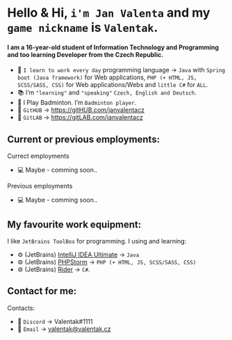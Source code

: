 # Hello & Hi, `i'm Jan Valenta` and my `game nickname` is `Valentak`.
#### I am a 16-year-old student of Information Technology and Programming and too learning Developer from the Czech Republic.
- 🔧 `I learn to work every day` programming language -> `Java` with `Spring boot (Java framework)` for Web applications, `PHP (+ HTML, JS, SCSS/SASS, CSS)` for Web applications/Webs and `little C#` for `ALL`.
- 📚 I’m `"learning"` and `"speaking"` `Czech, English and Deutsch`.
- 🏸 I Play Badminton. I’m `Badminton player`. 
- 📑 `GitHUB` -> https://gitHUB.com/janvalentacz
- 📑 `GitLAB` -> https://gitLAB.com/janvalentacz

## Current or previous employments:
Currect employments
- 💻 Maybe - comming soon..

Previous employments
- 💻 Maybe - comming soon..


##  My favourite work equipment:
I like `JetBrains ToolBox` for programming. I using and learning:
- ⚙ (JetBrains) [IntelliJ IDEA Ultimate](https://www.jetbrains.com/idea/) -> `Java` 
- ⚙ (JetBrains) [PHPStorm](https://www.jetbrains.com/phpstorm/) -> `PHP (+ HTML, JS, SCSS/SASS, CSS)`
- ⚙ (JetBrains) [Rider](https://www.jetbrains.com/rider/) -> `C#`.

## Contact for me:
Contacts:
- 💬 `Discord` -> Valentak#1111
- 💬 `Email` -> valentak@valentak.cz



